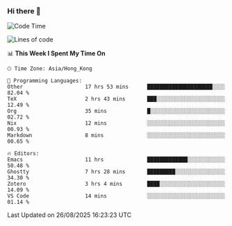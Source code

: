 ### Hi there 👋

<!--
**nicehiro/nicehiro** is a ✨ _special_ ✨ repository because its `README.md` (this file) appears on your GitHub profile.

Here are some ideas to get you started:

- 🔭 I’m currently working on ...
- 🌱 I’m currently learning ...
- 👯 I’m looking to collaborate on ...
- 🤔 I’m looking for help with ...
- 💬 Ask me about ...
- 📫 How to reach me: ...
- 😄 Pronouns: ...
- ⚡ Fun fact: ...
-->

<!--START_SECTION:waka-->
![Code Time](http://img.shields.io/badge/Code%20Time-940%20hrs%2026%20mins-blue)

![Lines of code](https://img.shields.io/badge/From%20Hello%20World%20I%27ve%20Written-1.9%20million%20lines%20of%20code-blue)

📊 **This Week I Spent My Time On** 

```text
🕑︎ Time Zone: Asia/Hong_Kong

💬 Programming Languages: 
Other                    17 hrs 53 mins      █████████████████████░░░░   82.04 % 
TeX                      2 hrs 43 mins       ███░░░░░░░░░░░░░░░░░░░░░░   12.49 % 
Org                      35 mins             █░░░░░░░░░░░░░░░░░░░░░░░░   02.72 % 
Nix                      12 mins             ░░░░░░░░░░░░░░░░░░░░░░░░░   00.93 % 
Markdown                 8 mins              ░░░░░░░░░░░░░░░░░░░░░░░░░   00.65 % 

🔥 Editors: 
Emacs                    11 hrs              █████████████░░░░░░░░░░░░   50.48 % 
Ghostty                  7 hrs 28 mins       █████████░░░░░░░░░░░░░░░░   34.30 % 
Zotero                   3 hrs 4 mins        ████░░░░░░░░░░░░░░░░░░░░░   14.09 % 
VS Code                  14 mins             ░░░░░░░░░░░░░░░░░░░░░░░░░   01.14 % 
```


 Last Updated on 26/08/2025 16:23:23 UTC
<!--END_SECTION:waka-->

